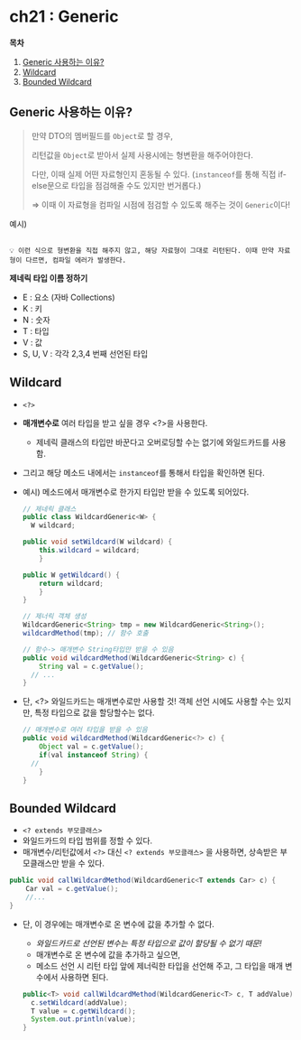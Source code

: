 # ch21 : Generic

**목차**

1. [Generic 사용하는 이유?](ch21\_generic.md#generic-사용하는-이유?)
2. [Wildcard](ch21\_generic.md#wildcard)
3. [Bounded Wildcard](ch21\_generic.md#bounded-wildcard)

## Generic 사용하는 이유?

> 만약 DTO의 멤버필드를 `Object`로 할 경우,
>
> 리턴값을 `Object`로 받아서 실제 사용시에는 형변환을 해주어야한다.
>
> 다만, 이때 실제 어떤 자료형인지 혼동될 수 있다. (`instanceof`를 통해 직접 if-else문으로 타입을 점검해줄 수도 있지만 번거롭다.)
>
> ⇒ 이때 이 자료형을 컴파일 시점에 점검할 수 있도록 해주는 것이 `Generic`이다!

예시)

```java
```

```
💡 이런 식으로 형변환을 직접 해주지 않고, 해당 자료형이 그대로 리턴된다. 이때 만약 자료형이 다르면, 컴파일 에러가 발생한다.
```

**제네릭 타입 이름 정하기**

* E : 요소 (자바 Collections)
* K : 키
* N : 숫자
* T : 타입
* V : 값
* S, U, V : 각각 2,3,4 번째 선언된 타입

## Wildcard

* `<?>`
* **매개변수로** 여러 타입을 받고 싶을 경우 \<?>을 사용한다.
  * 제네릭 클래스의 타입만 바꾼다고 오버로딩할 수는 없기에 와일드카드를 사용함.
* 그리고 해당 메소드 내에서는 `instanceof`를 통해서 타입을 확인하면 된다.
*   예시) 메소드에서 매개변수로 한가지 타입만 받을 수 있도록 되어있다.

    ```java
    // 제네릭 클래스
    public class WildcardGeneric<W> {
      W wildcard;

    public void setWildcard(W wildcard) {
        this.wildcard = wildcard;
    	}

    public W getWildcard() {
        return wildcard;
    	}
    }

    // 제너릭 객체 생성
    WildcardGeneric<String> tmp = new WildcardGeneric<String>();
    wildcardMethod(tmp); // 함수 호출

    // 함수-> 매개변수 String타입만 받을 수 있음
    public void wildcardMethod(WildcardGeneric<String> c) {
    	String val = c.getValue();
      // ...
    }
    ```
*   단, \<?> 와일드카드는 매개변수로만 사용할 것! 객체 선언 시에도 사용할 수는 있지만, 특정 타입으로 값을 할당할수는 없다.

    ```java
    // 매개변수로 여러 타입을 받을 수 있음
    public void wildcardMethod(WildcardGeneric<?> c) {
    	Object val = c.getValue();
    	if(val instanceof String) {
      // 
    	}
    }
    ```

## Bounded Wildcard

* `<? extends 부모클래스>`
* 와일드카드의 타입 범위를 정할 수 있다.
* 매개변수/리턴값에서 `<?>` 대신 `<? extends 부모클래스>` 을 사용하면, 상속받은 부모클래스만 받을 수 있다.

```java
public void callWildcardMethod(WildcardGeneric<T extends Car> c) {
	Car val = c.getValue();
	//...
}
```

*   단, 이 경우에는 매개변수로 온 변수에 값을 추가할 수 없다.

    * _와일드카드로 선언된 변수는 특정 타입으로 값이 할당될 수 없기 때문!_
    * 매개변수로 온 변수에 값을 추가하고 싶으면,
    * 메소드 선언 시 리턴 타입 앞에 제너릭한 타입을 선언해 주고, 그 타입을 매개 변수에서 사용하면 된다.

    ```java
    public<T> void callWildcardMethod(WildcardGeneric<T> c, T addValue) {
      c.setWildcard(addValue);
      T value = c.getWildcard();
      System.out.println(value);
    }
    ```
